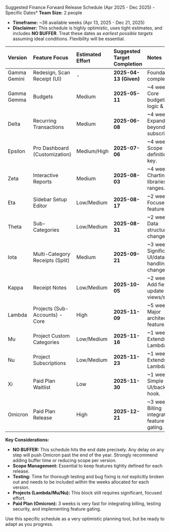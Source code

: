 Suggested Finance Forward Release Schedule (Apr 2025 - Dec 2025) - Specific Dates* **Team Size:** 2 people
* **Timeframe:** ~36 available weeks (Apr 13, 2025 - Dec 21, 2025)
* **Disclaimer:** This schedule is highly optimistic, uses tight estimates, and includes **NO BUFFER**. Treat these dates as *earliest possible targets* assuming ideal conditions. Flexibility will be essential.

| Version      | Feature Focus                  | Estimated Effort | Suggested Target Completion | Notes                                            |
| :----------- | :----------------------------- | :--------------- | :-------------------------- | :----------------------------------------------- |
| Gamma Gemini | Redesign, Scan Receipt (UI)    | -                | **2025-04-13 (Given)** | Foundation complete.                             |
| Gamma Gemma  | Budgets                        | Medium           | **2025-05-11** | ~4 weeks. Core budgeting logic & UI.           |
| Delta        | Recurring Transactions         | Medium           | **2025-06-08** | ~4 weeks. Expand beyond subscriptions.         |
| Epsilon      | Pro Dashboard (Customization)  | Medium/High      | **2025-07-06** | ~4 weeks. Scope definition is key.             |
| Zeta         | Interactive Reports            | Medium           | **2025-08-03** | ~4 weeks. Charting libraries, date ranges.       |
| Eta          | Sidebar Setup Editor           | Low/Medium       | **2025-08-17** | ~2 weeks. Focused UI feature.                    |
| Theta        | Sub-Categories                 | Low/Medium       | **2025-08-31** | ~2 weeks. Data structure & UI changes.         |
| Iota         | Multi-Category Receipts (Split)| Medium           | **2025-09-21** | ~3 weeks. Significant UI/data handling change. |
| Kappa        | Receipt Notes                  | Low/Medium       | **2025-10-05** | ~2 weeks. Add field, update views/search.        |
| Lambda       | Projects (Sub-Accounts) - Core | High             | **2025-11-09** | ~5 weeks. Major architectural feature.         |
| Mu           | Project Custom Categories      | Low/Medium       | **2025-11-16** | ~1 week. Extends Lambda.                       |
| Nu           | Project Subscriptions          | Low/Medium       | **2025-11-23** | ~1 week. Extends Lambda.                       |
| Xi           | Paid Plan Waitlist             | Low              | **2025-11-30** | ~1 week. Simple UI/backend hook.               |
| Omicron      | Paid Plan Release              | High             | **2025-12-21** | ~3 weeks. Billing integration, feature gating.   |

**Key Considerations:**

* **NO BUFFER:** This schedule hits the end date precisely. Any delay on any step will push Omicron past the end of the year. Strongly recommend adding buffer time or reducing scope per version.
* **Scope Management:** Essential to keep features tightly defined for each release.
* **Testing:** Time for thorough testing and bug fixing is *not* explicitly broken out and needs to be included *within* the weeks allocated for each version.
* **Projects (Lambda/Mu/Nu):** This block still requires significant, focused effort.
* **Paid Plan (Omicron):** 3 weeks is very fast for integrating billing, testing security, and implementing feature gating.

Use this specific schedule as a very optimistic planning tool, but be ready to adapt as you progress.